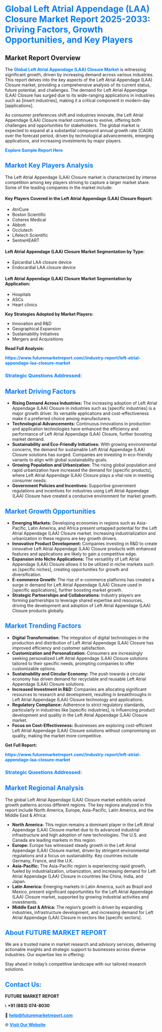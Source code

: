 <h1 style="color: #007BFF;">Global Left Atrial Appendage (LAA) Closure Market Report 2025-2033: Driving Factors, Growth Opportunities, and Key Players</h1>

<section id="overview">
<h2>Market Report Overview</h2>
<p>The <a href="https://www.futuremarketreport.com//industry-report/left-atrial-appendage-laa-closure-market" style="color: #007BFF; text-decoration: none;"><strong>Global Left Atrial Appendage (LAA) Closure Market</strong></a> is witnessing significant growth, driven by increasing demand across various industries. This report delves into the key aspects of the Left Atrial Appendage (LAA) Closure market, providing a comprehensive analysis of its current status, future potential, and challenges. The demand for Left Atrial Appendage (LAA) Closure has surged due to its wide-ranging applications in industries such as [insert industries], making it a critical component in modern-day [applications].</p>
<p>As consumer preferences shift and industries innovate, the Left Atrial Appendage (LAA) Closure market continues to evolve, offering both challenges and opportunities for stakeholders. The global market is expected to expand at a substantial compound annual growth rate (CAGR) over the forecast period, driven by technological advancements, emerging applications, and increasing investments by major players.</p>
</section>

<section id="overview">
<p><a href="https://www.futuremarketreport.com//request-sample/reportId=63562" style="color: #007BFF; text-decoration: none;"><strong>Explore Sample Report Here</strong></a></p>
</section>

<section id="key-players">
<h2 style="color: #007BFF;">Market Key Players Analysis</h2>
<p>The Left Atrial Appendage (LAA) Closure market is characterized by intense competition among key players striving to capture a larger market share. Some of the leading companies in the market include:</p>
<h4>Key Players Covered in the Left Atrial Appendage (LAA) Closure Report:</h4>
<ul><li>AtriCure</li><li>Boston Scientific</li><li>Coherex Medical</li><li>Abbott</li><li>Occlutech</li><li>Lifetech Scientific</li><li>SentreHEART</li></ul>
<h4>Left Atrial Appendage (LAA) Closure Market Segmentation by Type:</h4>
<ul><li>Epicardial LAA closure device</li><li>Endocardial LAA closure device</li></ul>

<h4>Left Atrial Appendage (LAA) Closure Market Segmentation by Application:</h4>
<ul><li>Hospitals</li><li>ASCs</li><li>Heart clinics</li></ul>
<p><strong>Key Strategies Adopted by Market Players:</strong></p>
<ul>
<li>Innovation and R&D</li>
<li>Geographical Expansion</li>
<li>Sustainability Initiatives</li>
<li>Mergers and Acquisitions</li>
</ul>
</section>

<section>
<p><strong>Read Full Analysis: </strong></p><a href="https://www.futuremarketreport.com//industry-report/left-atrial-appendage-laa-closure-market" style="color: #007BFF; text-decoration: none;"><strong>https://www.futuremarketreport.com//industry-report/left-atrial-appendage-laa-closure-market</strong></a>
<h3 style="color: #007BFF;">Strategic Questions Addressed:</h3>
</section>

<section id="driving-factors">
<h2 style="color: #007BFF;">Market Driving Factors</h2>
<ul>
<li><strong>Rising Demand Across Industries:</strong> The increasing adoption of Left Atrial Appendage (LAA) Closure in industries such as [specific industries] is a major growth driver. Its versatile applications and cost-effectiveness make it a preferred choice among manufacturers.</li>
<li><strong>Technological Advancements:</strong> Continuous innovations in production and application technologies have enhanced the efficiency and performance of Left Atrial Appendage (LAA) Closure, further boosting market demand.</li>
<li><strong>Sustainability and Eco-Friendly Initiatives:</strong> With growing environmental concerns, the demand for sustainable Left Atrial Appendage (LAA) Closure solutions has surged. Companies are investing in eco-friendly variants to align with global sustainability goals.</li>
<li><strong>Growing Population and Urbanization:</strong> The rising global population and rapid urbanization have increased the demand for [specific products], where Left Atrial Appendage (LAA) Closure plays a vital role in meeting consumer needs.</li>
<li><strong>Government Policies and Incentives:</strong> Supportive government regulations and incentives for industries using Left Atrial Appendage (LAA) Closure have created a conducive environment for market growth.</li>
</ul>
</section>

<section id="growth-opportunities">
<h2 style="color: #007BFF;">Market Growth Opportunities</h2>
<ul>
<li><strong>Emerging Markets:</strong> Developing economies in regions such as Asia-Pacific, Latin America, and Africa present untapped potential for the Left Atrial Appendage (LAA) Closure market. Increasing industrialization and urbanization in these regions are key growth drivers.</li>
<li><strong>Innovative Product Development:</strong> Companies investing in R&D to create innovative Left Atrial Appendage (LAA) Closure products with enhanced features and applications are likely to gain a competitive edge.</li>
<li><strong>Expansion into Niche Applications:</strong> The versatility of Left Atrial Appendage (LAA) Closure allows it to be utilized in niche markets such as [specific niches], creating opportunities for growth and diversification.</li>
<li><strong>E-commerce Growth:</strong> The rise of e-commerce platforms has created a surge in demand for Left Atrial Appendage (LAA) Closure used in [specific applications], further boosting market growth.</li>
<li><strong>Strategic Partnerships and Collaborations:</strong> Industry players are forming partnerships to leverage shared expertise and resources, driving the development and adoption of Left Atrial Appendage (LAA) Closure products globally.</li>
</ul>
</section>

<section id="trending-factors">
<h2 style="color: #007BFF;">Market Trending Factors</h2>
<ul>
<li><strong>Digital Transformation:</strong> The integration of digital technologies in the production and distribution of Left Atrial Appendage (LAA) Closure has improved efficiency and customer satisfaction.</li>
<li><strong>Customization and Personalization:</strong> Consumers are increasingly seeking personalized Left Atrial Appendage (LAA) Closure solutions tailored to their specific needs, prompting companies to offer customizable options.</li>
<li><strong>Sustainability and Circular Economy:</strong> The push towards a circular economy has driven demand for recyclable and reusable Left Atrial Appendage (LAA) Closure solutions.</li>
<li><strong>Increased Investment in R&D:</strong> Companies are allocating significant resources to research and development, resulting in breakthroughs in Left Atrial Appendage (LAA) Closure technology and applications.</li>
<li><strong>Regulatory Compliance:</strong> Adherence to strict regulatory standards, particularly in industries like [specific industries], is influencing product development and quality in the Left Atrial Appendage (LAA) Closure market.</li>
<li><strong>Focus on Cost-Effectiveness:</strong> Businesses are exploring cost-efficient Left Atrial Appendage (LAA) Closure solutions without compromising on quality, making the market more competitive.</li>
</ul>
</section>

<section>
<p><strong>Get Full Report: </strong></p><a href="https://www.futuremarketreport.com//industry-report/left-atrial-appendage-laa-closure-market" style="color: #007BFF; text-decoration: none;"><strong>https://www.futuremarketreport.com//industry-report/left-atrial-appendage-laa-closure-market</strong></a>
<h3 style="color: #007BFF;">Strategic Questions Addressed:</h3>
</section>


<section id="regional-analysis">
<h2 style="color: #007BFF;">Market Regional Analysis</h2>
<p>The global Left Atrial Appendage (LAA) Closure market exhibits varied growth patterns across different regions. The key regions analyzed in this report include North America, Europe, Asia-Pacific, Latin America, and the Middle East & Africa:</p>
<ul>
<li><strong>North America:</strong> This region remains a dominant player in the Left Atrial Appendage (LAA) Closure market due to its advanced industrial infrastructure and high adoption of new technologies. The U.S. and Canada are leading markets in this region.</li>
<li><strong>Europe:</strong> Europe has witnessed steady growth in the Left Atrial Appendage (LAA) Closure market, driven by stringent environmental regulations and a focus on sustainability. Key countries include Germany, France, and the U.K.</li>
<li><strong>Asia-Pacific:</strong> The Asia-Pacific region is experiencing rapid growth, fueled by industrialization, urbanization, and increasing demand for Left Atrial Appendage (LAA) Closure in countries like China, India, and Japan.</li>
<li><strong>Latin America:</strong> Emerging markets in Latin America, such as Brazil and Mexico, present significant opportunities for the Left Atrial Appendage (LAA) Closure market, supported by growing industrial activities and investments.</li>
<li><strong>Middle East & Africa:</strong> The region’s growth is driven by expanding industries, infrastructure development, and increasing demand for Left Atrial Appendage (LAA) Closure in sectors like [specific sectors].</li>
</ul>
</section>

<footer>
<h2 style="color: #007BFF;">About FUTURE MARKET REPORT</h2>
<p>We are a trusted name in market research and advisory services, delivering actionable insights and strategic support to businesses across diverse industries. Our expertise lies in offering:</p>

<p>Stay ahead in today’s competitive landscape with our tailored research solutions.</p>

<h2 style="color: #007BFF;">Contact Us:</h2>
<p><strong>FUTURE MARKET REPORT</strong></p>
<p>📞 <strong>+91 (883) 074-8030</strong></p>
<p>📧 <strong><a href="mailto:help@futuremarketreport.com" style="color: #007BFF;">help@futuremarketreport.com</a></strong></p>
<p>🌐 <strong><a href="https://www.futuremarketreport.com/" style="color: #007BFF;">Visit Our Website</a></strong></p>
</footer>